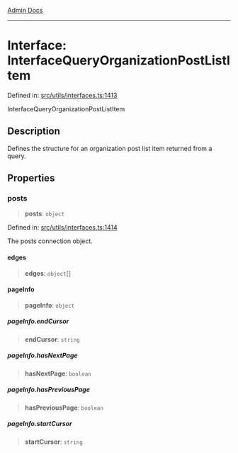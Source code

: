 [Admin Docs](/)

***

# Interface: InterfaceQueryOrganizationPostListItem

Defined in: [src/utils/interfaces.ts:1413](https://github.com/PalisadoesFoundation/talawa-admin/blob/main/src/utils/interfaces.ts#L1413)

InterfaceQueryOrganizationPostListItem

## Description

Defines the structure for an organization post list item returned from a query.

## Properties

### posts

> **posts**: `object`

Defined in: [src/utils/interfaces.ts:1414](https://github.com/PalisadoesFoundation/talawa-admin/blob/main/src/utils/interfaces.ts#L1414)

The posts connection object.

#### edges

> **edges**: `object`[]

#### pageInfo

> **pageInfo**: `object`

##### pageInfo.endCursor

> **endCursor**: `string`

##### pageInfo.hasNextPage

> **hasNextPage**: `boolean`

##### pageInfo.hasPreviousPage

> **hasPreviousPage**: `boolean`

##### pageInfo.startCursor

> **startCursor**: `string`
